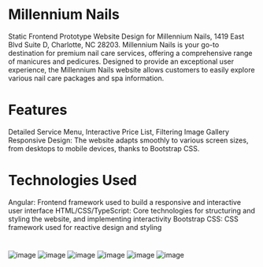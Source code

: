 # Millennium Nails
Static Frontend Prototype Website Design for Millennium Nails, 1419 East Blvd Suite D, Charlotte, NC 28203. Millennium Nails is your go-to destination for premium nail care services, offering a comprehensive range of manicures and pedicures. Designed to provide an exceptional user experience, the Millennium Nails website allows customers to easily explore various nail care packages and spa information.

# Features
Detailed Service Menu, Interactive Price List, Filtering Image Gallery
Responsive Design: The website adapts smoothly to various screen sizes, from desktops to mobile devices, thanks to Bootstrap CSS.

# Technologies Used
Angular: Frontend framework used to build a responsive and interactive user interface
HTML/CSS/TypeScript: Core technologies for structuring and styling the website, and implementing interactivity
Bootstrap CSS: CSS framework used for reactive design and styling

#
![image](https://github.com/user-attachments/assets/d65c2336-cc76-4711-8f68-da062f975eb6)
![image](https://github.com/user-attachments/assets/07dadc03-acfb-4ae8-bf50-a6214c063073)
![image](https://github.com/user-attachments/assets/758a998c-f913-43ac-97a8-e82727ca69fb)
![image](https://github.com/user-attachments/assets/21e4faa5-4a27-4d0f-b0ae-58df67117fd4)
![image](https://github.com/user-attachments/assets/7e3b2699-14f8-4506-a067-4445ae804680)
![image](https://github.com/user-attachments/assets/d0ea452d-79bd-452e-8733-332cd3886111)
